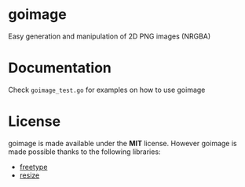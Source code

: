 # goimage

Easy generation and manipulation of 2D PNG images (NRGBA)

# Documentation

Check `goimage_test.go` for examples on how to use goimage

# License

goimage is made available under the **MIT** license. However goimage is made possible thanks to the following libraries:

- [freetype](https://github.com/golang/freetype)
- [resize](https://github.com/nfnt/resize)